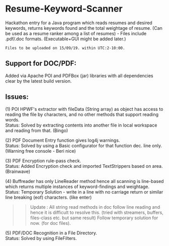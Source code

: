 # Resume-Keyword-Scanner
Hackathon entry for a Java program which reads resumes and desired keywords, returns keywords found and the total weightage of resume. (Can be used as a resume ranker among a list of resumes) - Files include .pdf/.doc formats. (Executable+GUI might be added later.)

```
Files to be uploaded on 15/09/19. within UTC:2-10:00.
```

Support for DOC/PDF:
---
Added via Apache POI and PDFBox (jar) libraries with all dependencies clear by the latest build version. 

Issues:
---
(1) POI HPWF's extractor with fileData (String array) as object has access to reading the file by characters, and no other methods that support reading words. <br>
Status: Solved by extracting contents into another file in local workspace and reading from that. (Bingo)

(2) PDF Document Entry function gives log4j warnings. <br>
Status: Solved by using a Basic configurator for that function dec. line only. (Warning free console - Beri nice)

(3) PDF Encryption rule-pass check. <br>
Status: Added Encryption check and imported TextStrippers based on area. (Brainwave)

(4) Buffreader has only LineReader method hence all scanning is line-based which returns multiple instances of keyword-findings and weightage. <br>
Status: Temporary Solution - write in a line with no carriage return or similar line breaking (eof) characters. (like enter) <br>
>> Update : All string read methods in doc follow line reading and hence it is difficult to resolve this. (tried with streamers, buffers, files-class etc. but same result) Follow temporary solution for now. (for doc files).

(5) PDF/DOC Recognition in a File Directory. <br>
Status: Solved by using FileFilters.
